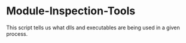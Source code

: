 # Module-Inspection-Tools
This script tells us what dlls and executables are being used in a given process.
